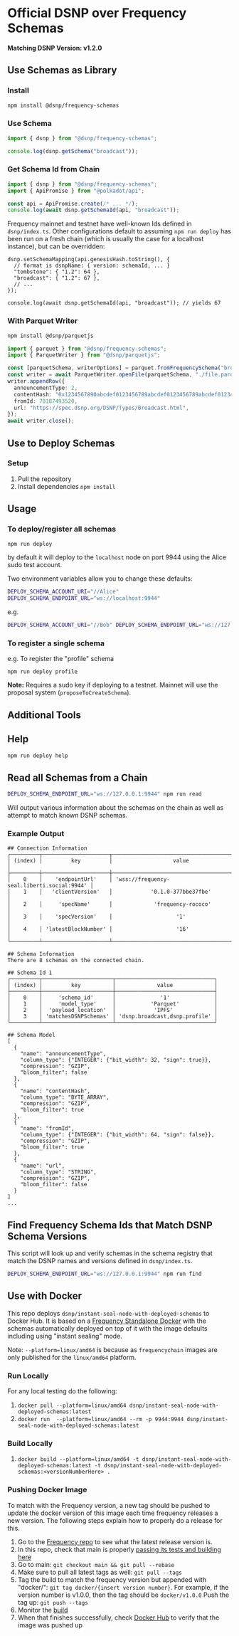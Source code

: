 # Official DSNP over Frequency Schemas

**Matching DSNP Version: v1.2.0**

## Use Schemas as Library

### Install
```sh
npm install @dsnp/frequency-schemas
```

### Use Schema

```typescript
import { dsnp } from "@dsnp/frequency-schemas";

console.log(dsnp.getSchema("broadcast"));
```

### Get Schema Id from Chain

```typescript
import { dsnp } from "@dsnp/frequency-schemas";
import { ApiPromise } from "@polkadot/api";

const api = ApiPromise.create(/* ... */);
console.log(await dsnp.getSchemaId(api, "broadcast"));
```

Frequency mainnet and testnet have well-known Ids defined in `dsnp/index.ts`.
Other configurations default to assuming `npm run deploy` has been run on a fresh chain (which is usually the case for a localhost instance), but can be overridden:

```
dsnp.setSchemaMapping(api.genesisHash.toString(), {
  // format is dsnpName: { version: schemaId, ... }
  "tombstone": { "1.2": 64 },
  "broadcast": { "1.2": 67 },
  // ...
});

console.log(await dsnp.getSchemaId(api, "broadcast")); // yields 67
```

### With Parquet Writer

```sh
npm install @dsnp/parquetjs
```

```typescript
import { parquet } from "@dsnp/frequency-schemas";
import { ParquetWriter } from "@dsnp/parquetjs";

const [parquetSchema, writerOptions] = parquet.fromFrequencySchema("broadcast");
const writer = await ParquetWriter.openFile(parquetSchema, "./file.parquet", writerOptions);
writer.appendRow({
  announcementType: 2,
  contentHash: "0x1234567890abcdef0123456789abcdef0123456789abcdef0123456789abcdef",
  fromId: 78187493520,
  url: "https://spec.dsnp.org/DSNP/Types/Broadcast.html",
});
await writer.close();
```

## Use to Deploy Schemas

### Setup

1. Pull the repository
1. Install dependencies `npm install`

## Usage

### To deploy/register all schemas

```sh
npm run deploy
```

by default it will deploy to the `localhost` node on port 9944 using the Alice sudo test account.

Two environment variables allow you to change these defaults:

```sh
DEPLOY_SCHEMA_ACCOUNT_URI="//Alice"
DEPLOY_SCHEMA_ENDPOINT_URL="ws://localhost:9944"
```

e.g.

```sh
DEPLOY_SCHEMA_ACCOUNT_URI="//Bob" DEPLOY_SCHEMA_ENDPOINT_URL="ws://127.0.0.1:9944" npm run deploy profile
```

### To register a single schema

e.g. To register the "profile" schema

    npm run deploy profile

**Note:** Requires a sudo key if deploying to a testnet.
Mainnet will use the proposal system (`proposeToCreateSchema`).

## Additional Tools

## Help

```sh
npm run deploy help
```

## Read all Schemas from a Chain

```sh
DEPLOY_SCHEMA_ENDPOINT_URL="ws://127.0.0.1:9944" npm run read
```

Will output various information about the schemas on the chain as well as attempt to match known DSNP schemas.

### Example Output

```
## Connection Information
┌─────────┬─────────────────────┬────────────────────────────────────────────┐
│ (index) │         key         │                   value                    │
├─────────┼─────────────────────┼────────────────────────────────────────────┤
│    0    │    'endpointUrl'    │ 'wss://frequency-seal.liberti.social:9944' │
│    1    │   'clientVersion'   │            '0.1.0-377bbe37fbe'             │
│    2    │     'specName'      │             'frequency-rococo'             │
│    3    │    'specVersion'    │                    '1'                     │
│    4    │ 'latestBlockNumber' │                    '16'                    │
└─────────┴─────────────────────┴────────────────────────────────────────────┘

## Schema Information
There are 8 schemas on the connected chain.

## Schema Id 1
┌─────────┬──────────────────────┬───────────────────────────────┐
│ (index) │         key          │             value             │
├─────────┼──────────────────────┼───────────────────────────────┤
│    0    │     'schema_id'      │              '1'              │
│    1    │     'model_type'     │           'Parquet'           │
│    2    │  'payload_location'  │            'IPFS'             │
│    3    │ 'matchesDSNPSchemas' │ 'dsnp.broadcast,dsnp.profile' │
└─────────┴──────────────────────┴───────────────────────────────┘

## Schema Model
[
  {
    "name": "announcementType",
    "column_type": {"INTEGER": {"bit_width": 32, "sign": true}},
    "compression": "GZIP",
    "bloom_filter": false
  },
  {
    "name": "contentHash",
    "column_type": "BYTE_ARRAY",
    "compression": "GZIP",
    "bloom_filter": true
  },
  {
    "name": "fromId",
    "column_type": {"INTEGER": {"bit_width": 64, "sign": false}},
    "compression": "GZIP",
    "bloom_filter": true
  },
  {
    "name": "url",
    "column_type": "STRING",
    "compression": "GZIP",
    "bloom_filter": false
  }
]
...
```

## Find Frequency Schema Ids that Match DSNP Schema Versions

This script will look up and verify schemas in the schema registry that match the DSNP names and versions defined in `dsnp/index.ts`.

```sh
DEPLOY_SCHEMA_ENDPOINT_URL="ws://127.0.0.1:9944" npm run find
```

## Use with Docker

This repo deploys `dsnp/instant-seal-node-with-deployed-schemas` to Docker Hub.
It is based on a [Frequency Standalone Docker](https://hub.docker.com/r/frequencychain/standalone-node) with the schemas automatically deployed on top of it with the image defaults including using "instant sealing" mode.

Note: `--platform=linux/amd64` is because as `frequencychain` images are only published for the `linux/amd64` platform.

### Run Locally
For any local testing do the following:
1. `docker pull --platform=linux/amd64 dsnp/instant-seal-node-with-deployed-schemas:latest`
2. `docker run  --platform=linux/amd64 --rm -p 9944:9944 dsnp/instant-seal-node-with-deployed-schemas:latest`

### Build Locally
1. `docker build --platform=linux/amd64 -t dsnp/instant-seal-node-with-deployed-schemas:latest -t dsnp/instant-seal-node-with-deployed-schemas:<versionNumberHere> .`

### Pushing Docker Image

To match with the Frequency version, a new tag should be pushed to update the docker version of this image each time frequency releases a new version.
The following steps explain how to properly do a release for this.
1. Go to the [Frequency repo](https://github.com/LibertyDSNP/frequency/releases) to see what the latest release version is.
2. In this repo, check that main is properly [passing its tests and building here](https://github.com/LibertyDSNP/schemas/actions)
3. Go to main: `git checkout main && git pull --rebase`
4. Make sure to pull all latest tags as well: `git pull --tags`
5. Tag the build to match the frequency version but appended with "docker/": `git tag docker/{insert version number}`. For example, if the version number is v1.0.0, then the tag should be `docker/v1.0.0`
Push the tag up: `git push --tags`
6. Monitor the [build](https://github.com/LibertyDSNP/schemas/actions)
7. When that finishes successfully, check [Docker Hub](https://hub.docker.com/r/dsnp/instant-seal-node-with-deployed-schemas/tags) to verify that the image was pushed up
